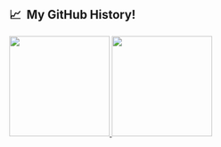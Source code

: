<h2> 📈 &nbsp;My GitHub History!</h2>
<a href="https://github.com/GonVieira" style="display: flexL; justify-content:center;">
  <img height="180em" src="https://github-readme-stats.vercel.app/api?username=GonVieira&theme=noctis_minimus&show_icons=true" />
  <img height="180em" src="https://github-readme-stats.vercel.app/api/top-langs/?username=GonVieira&theme=noctis_minimus&layout=compact" />
</a>
